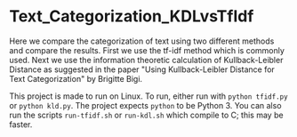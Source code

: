 # Text_Categorization_KDLvsTfIdf
Here we compare the categorization of text using two different methods and compare the results. First we use the tf-idf method which is commonly used. Next we use the information theoretic calculation of Kullback-Leibler Distance as suggested in the paper "Using Kullback-Leibler Distance for Text Categorization" by Brigitte Bigi.

This project is made to run on Linux. To run, either run with `python tfidf.py` or `python kld.py`. The project expects `python` to be Python 3. You can also run the scripts `run-tfidf.sh` or `run-kdl.sh` which compile to C; this may be faster.
